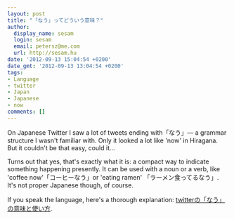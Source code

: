 ```yaml
---
layout: post
title: "「なう」ってどういう意味？"
author:
  display_name: sesam
  login: sesam
  email: petersz@me.com
  url: http://sesam.hu
date: '2012-09-13 15:04:54 +0200'
date_gmt: '2012-09-13 13:04:54 +0200'
tags:
- Language
- twitter
- Japan
- Japanese
- now
comments: []
---
```


On Japanese Twitter I saw a lot of tweets ending with「なう」— a grammar structure I wasn't familiar with. Only it looked a lot like 'now' in Hiragana. But it couldn't be that easy, could it…

Turns out that yes, that's exactly what it is: a compact way to indicate something happening presently. It can be used with a noun or a verb, like 'coffee now'「コーヒーなう」or 'eating ramen' 「ラーメン食ってるなう」. It's not proper Japanese though, of course.

If you speak the language, here's a thorough explanation: [twitterの「なう」の意味と使い方](http://nanapi.jp/258).
